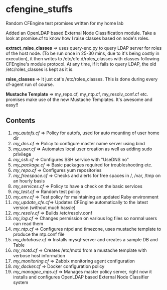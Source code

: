 # cfengine_stuffs
Random CFEngine test promises written for my home lab

Added an OpenLDAP based External Node Classification module. Take a look at promise.cf to know how I raise classes based on node's roles.

__extract_raise_classes__ => uses query-enc.py to query LDAP server for roles of the host node. (To be run once in 25-30 mins, due to it's being costly in execution), it then writes to /etc/cfe.d/roles_classes with classes following CFEngine's module protocol. At any time, if it fails to query LDAP, the old /etc/roles_classes is kept as it is.

__raise_classes__ => It just cat's /etc/roles_classes. This is done during every cf-agent run of course.

__Mustache Template__ => my_repo.cf, my_ntp.cf, my_resolv_conf.cf etc. promises make use of the new Mustache Templates. It's awesome and easy!!

## Contents
1. *my_autofs.cf*     => Policy for autofs, used for auto mounting of user home dir
2. *my_dns.cf*        => Policy to configure master name server using bind
3. *my_user.cf*       => Automates local user creation as well as adding sudo privilege
4. *my_ssh.cf*        => Configures SSH service with "UseDNS no"
5. *my_package.cf*    => Basic packages required for troubleshooting etc.
6. *my_repo.cf*       => Configures yum repositories
7. *my_freespace.cf*  => Checks and alerts for free spaces in /, /var, /tmp on an hourly basis
8. *my_services.cf*   => Policy to have a check on the basic services
9. *my_test.cf*       => Random test policy
10. *my_env.cf*       => Test policy for maintaining an updated Ruby environment
11. *my_update_cfe.cf*=> Updates CFEngine automatically to the latest version (without much hassle)
12. *my_resolv.cf*  => Builds /etc/resolv.conf
13. *my_log.cf*       => Changes permission on various log files so normal users can read them
14. *my_ntp.cf*       => Configures ntpd and timezone, uses mustache template to produce the ntp.conf file
15. *my_database.cf*  => Installs mysql-server and creates a sample DB and Table
16. *my_motd.cf*      => Creates /etc/motd from a mustache template with verbose host information
17. *my_monitoring.cf*      => Zabbix monitoring agent configuration
18. *my_docker.cf*      => Docker configuration policy
19. *my_managee_mps.cf*      => Manages master policy server, right now it installs and configures OpenLDAP based External Node Classifier system
